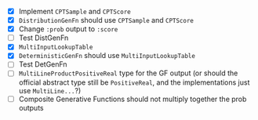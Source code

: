 - [x] Implement `CPTSample` and `CPTScore`
- [x] `DistributionGenFn` should use `CPTSample` and `CPTScore`
- [x] Change `:prob` output to `:score`
- [ ] Test DistGenFn
- [x] `MultiInputLookupTable`
- [x] `DeterministicGenFn` should use `MultiInputLookupTable`
- [ ] Test DetGenFn
- [ ] `MultiLineProductPositiveReal` type for the GF output (or should the official abstract type still be `PositiveReal`, and the implementations just use `MultiLine...`?)
- [ ] Composite Generative Functions should not multiply together the prob outputs